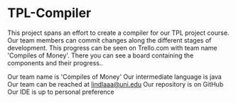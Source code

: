 # TPL-Compiler
This project spans an effort to create a compiler for our TPL project course.
Our team members can commit changes along the different stages of development.
This progress can be seen on Trello.com with team name 'Compiles of Money'.
There you can see a board containing the components and their progress..

Our team name is 'Compiles of Money'
Our intermediate language is java
Our team can be reached at lindlaaa@uni.edu
Our repository is on GitHub
Our IDE is up to personal preference
